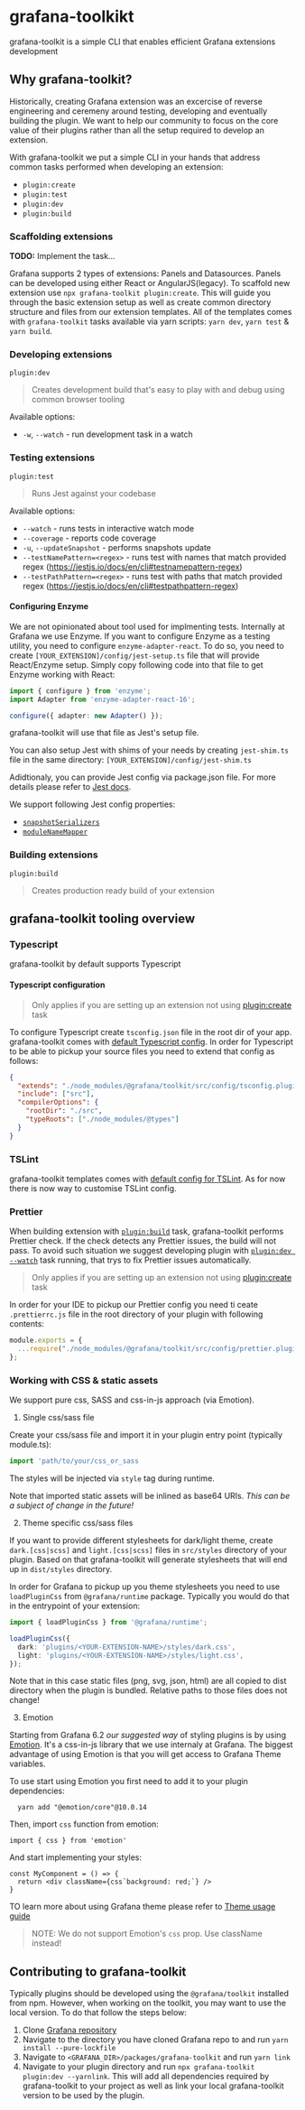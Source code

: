 
# grafana-toolkikt
grafana-toolkit is a simple CLI that enables efficient Grafana extensions development

## Why grafana-toolkit?
Historically, creating Grafana extension was an excercise of reverse engineering and ceremeny around testing, developing and eventually building the plugin. We want to help our community to focus on the core value of their plugins rather than all the setup required to develop an extension.

With grafana-toolkit we put a simple CLI in your hands that address common tasks performed when developing an extension:
- `plugin:create`
- `plugin:test`
- `plugin:dev`
- `plugin:build`

### Scaffolding extensions

__TODO:__ Implement the task...

Grafana supports 2 types of extensions: Panels and Datasources. Panels can be developed using either React or AngularJS(legacy).
To scaffold new extension use `npx grafana-toolkit plugin:create`. This will guide you through the basic extension setup as well as create common directory structure and files from our extension templates. All of the templates comes with `grafana-toolkit` tasks available via yarn scripts: `yarn dev`, `yarn test` & `yarn build`.


### Developing extensions

`plugin:dev`
> Creates development build that's easy to play with and debug using common browser tooling

Available options:
- `-w`, `--watch` - run development task in a watch

### Testing extensions
`plugin:test`

> Runs Jest against your codebase

Available options:
- `--watch` - runs tests in interactive watch mode
- `--coverage` - reports code coverage
- `-u`, `--updateSnapshot` - performs snapshots update
- `--testNamePattern=<regex>` - runs test with names that match provided regex (https://jestjs.io/docs/en/cli#testnamepattern-regex)
- `--testPathPattern=<regex>` - runs test with paths that match provided regex (https://jestjs.io/docs/en/cli#testpathpattern-regex)

#### Configuring Enzyme
We are not opinionated about tool used for implmenting tests. Internally at Grafana we use Enzyme. If you want to configure Enzyme as a testing utility, you need to configure `enzyme-adapter-react`. To do so, you need to create `[YOUR_EXTENSION]/config/jest-setup.ts` file that will provide React/Enzyme setup. Simply copy following code into that file to get Enzyme working with React:

```ts
import { configure } from 'enzyme';
import Adapter from 'enzyme-adapter-react-16';

configure({ adapter: new Adapter() });
```

grafana-toolkit will use that file as Jest's setup file.

You can also setup Jest with shims of your needs by creating `jest-shim.ts` file in the same directory: `[YOUR_EXTENSION]/config/jest-shim.ts`

Adidtionaly, you can provide Jest config via package.json file. For more details please refer to [Jest docs](https://jest-bot.github.io/jest/docs/configuration.html).

We support following Jest config properties:
- [`snapshotSerializers`](https://jest-bot.github.io/jest/docs/configuration.html#snapshotserializers-array-string)
- [`moduleNameMapper`](https://jestjs.io/docs/en/configuration#modulenamemapper-object-string-string)


### Building extensions

`plugin:build`

> Creates production ready build of your extension


## grafana-toolkit tooling overview

### Typescript
grafana-toolkit by default supports Typescript

#### Typescript configuration

> Only applies if you are setting up an extension not using [plugin:create](#scaffolding-extensions) task

To configure Typescript create `tsconfig.json` file in the root dir of your app. grafana-toolkit comes with [default Typescript config](https://github.com/grafana/grafana/blob/master/packages/grafana-toolkit/src/config/tsconfig.plugin.json). In order for Typescript to be able to pickup your source files you need to extend that config as follows:

```json
{
  "extends": "./node_modules/@grafana/toolkit/src/config/tsconfig.plugin.json",
  "include": ["src"],
  "compilerOptions": {
    "rootDir": "./src",
    "typeRoots": ["./node_modules/@types"]
  }
}
```

### TSLint
grafana-toolkit templates comes with [default config for TSLint](https://github.com/grafana/grafana/blob/master/packages/grafana-toolkit/src/config/tslint.plugin.json). As for now there is now way to customise TSLint config.

### Prettier
When building extension with [`plugin:build`](#building-extensions) task, grafana-toolkit performs Prettier check. If the check detects any Prettier issues, the build will not pass. To avoid such situation we suggest developing plugin with [`plugin:dev --watch`](#developing-extensions) task running, that trys to fix Prettier issues automatically.

> Only applies if you are setting up an extension not using [plugin:create](#scaffolding-extensions) task

In order for your IDE to pickup our Prettier config you need ti ceate `.prettierrc.js` file in the root directory of your plugin with following contents:

```js
module.exports = {
  ...require("./node_modules/@grafana/toolkit/src/config/prettier.plugin.config.json"),
};
```

### Working with CSS & static assets
We support pure css, SASS and css-in-js approach (via Emotion).

1. Single css/sass file

Create your css/sass file and import it in your plugin entry point (typically module.ts):

```ts
import 'path/to/your/css_or_sass
```
The styles will be injected via `style` tag during runtime.

Note that imported static assets will be inlined as base64 URIs. *This can be a subject of change in the future!*

2. Theme specific css/sass files

If you want to provide different stylesheets for dark/light theme, create `dark.[css|scss]` and `light.[css|scss]` files in `src/styles` directory of your plugin. Based on that grafana-toolkit will generate stylesheets that will end up in `dist/styles` directory.

In order for Grafana to pickup up you theme stylesheets you need to use `loadPluginCss` from `@grafana/runtime` package. Typically you would do that in the entrypoint of your extension:

```ts
import { loadPluginCss } from '@grafana/runtime';

loadPluginCss({
  dark: 'plugins/<YOUR-EXTENSION-NAME>/styles/dark.css',
  light: 'plugins/<YOUR-EXTENSION-NAME>/styles/light.css',
});
```

Note that in this case static files (png, svg, json, html) are all copied to dist directory when the plugin is bundled. Relative paths to those files does not change!

3. Emotion

Starting from Grafana 6.2 *our suggested way* of styling plugins is by using [Emotion](https://emotion.sh). It's a css-in-js library that we use internaly at Grafana. The biggest advantage of using Emotion is that you will get access to Grafana Theme variables.

To use start using Emotion you first need to add it to your plugin dependencies:

```
  yarn add "@emotion/core"@10.0.14
```

Then, import `css` function from emotion:

```import { css } from 'emotion'```

And start implementing your styles:

```tsx
const MyComponent = () => {
  return <div className={css`background: red;`} />
}
```
TO learn more about using Grafana theme please refer to [Theme usage guide](https://github.com/grafana/grafana/blob/master/style_guides/themes.md#react)

> NOTE: We do not support Emotion's `css` prop. Use className instead!

## Contributing to grafana-toolkit

Typically plugins should be developed using the `@grafana/toolkit` installed from npm.  However, when working on the toolkit, you may want to use the local version. To do that follow the steps below:

1. Clone [Grafana repository](https://github.com/grafana/grafana)
2. Navigate to the directory you have cloned Grafana repo to and run `yarn install --pure-lockfile`
3. Navigate to `<GRAFANA_DIR>/packages/grafana-toolkit` and run `yarn link`
2. Navigate to your plugin directory and run `npx grafana-toolkit plugin:dev --yarnlink`. This will add all dependencies required by grafana-toolkit to your project as well as link your local grafana-toolkit version to be used by the plugin.


